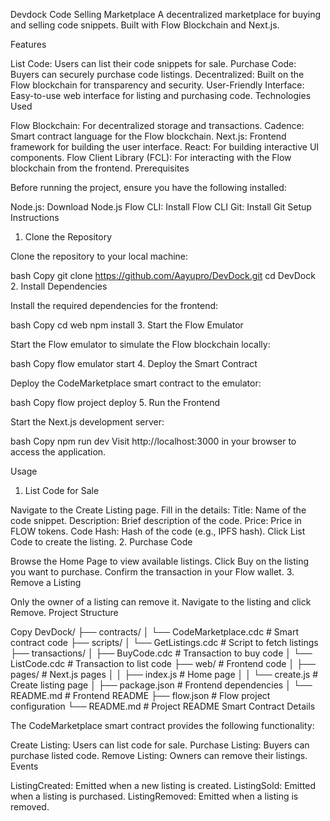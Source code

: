 Devdock Code Selling Marketplace
A decentralized marketplace for buying and selling code snippets. Built with Flow Blockchain and Next.js.

Features

List Code: Users can list their code snippets for sale.
Purchase Code: Buyers can securely purchase code listings.
Decentralized: Built on the Flow blockchain for transparency and security.
User-Friendly Interface: Easy-to-use web interface for listing and purchasing code.
Technologies Used

Flow Blockchain: For decentralized storage and transactions.
Cadence: Smart contract language for the Flow blockchain.
Next.js: Frontend framework for building the user interface.
React: For building interactive UI components.
Flow Client Library (FCL): For interacting with the Flow blockchain from the frontend.
Prerequisites

Before running the project, ensure you have the following installed:

Node.js: Download Node.js
Flow CLI: Install Flow CLI
Git: Install Git
Setup Instructions

1. Clone the Repository

Clone the repository to your local machine:

bash
Copy
git clone https://github.com/Aayupro/DevDock.git
cd DevDock
2. Install Dependencies

Install the required dependencies for the frontend:

bash
Copy
cd web
npm install
3. Start the Flow Emulator

Start the Flow emulator to simulate the Flow blockchain locally:

bash
Copy
flow emulator start
4. Deploy the Smart Contract

Deploy the CodeMarketplace smart contract to the emulator:

bash
Copy
flow project deploy
5. Run the Frontend

Start the Next.js development server:

bash
Copy
npm run dev
Visit http://localhost:3000 in your browser to access the application.

Usage

1. List Code for Sale

Navigate to the Create Listing page.
Fill in the details:
Title: Name of the code snippet.
Description: Brief description of the code.
Price: Price in FLOW tokens.
Code Hash: Hash of the code (e.g., IPFS hash).
Click List Code to create the listing.
2. Purchase Code

Browse the Home Page to view available listings.
Click Buy on the listing you want to purchase.
Confirm the transaction in your Flow wallet.
3. Remove a Listing

Only the owner of a listing can remove it.
Navigate to the listing and click Remove.
Project Structure

Copy
DevDock/
├── contracts/
│   └── CodeMarketplace.cdc          # Smart contract code
├── scripts/
│   └── GetListings.cdc              # Script to fetch listings
├── transactions/
│   ├── BuyCode.cdc                  # Transaction to buy code
│   └── ListCode.cdc                 # Transaction to list code
├── web/                             # Frontend code
│   ├── pages/                       # Next.js pages
│   │   ├── index.js                 # Home page
│   │   └── create.js                # Create listing page
│   ├── package.json                 # Frontend dependencies
│   └── README.md                    # Frontend README
├── flow.json                        # Flow project configuration
└── README.md                        # Project README
Smart Contract Details

The CodeMarketplace smart contract provides the following functionality:

Create Listing: Users can list code for sale.
Purchase Listing: Buyers can purchase listed code.
Remove Listing: Owners can remove their listings.
Events

ListingCreated: Emitted when a new listing is created.
ListingSold: Emitted when a listing is purchased.
ListingRemoved: Emitted when a listing is removed.
